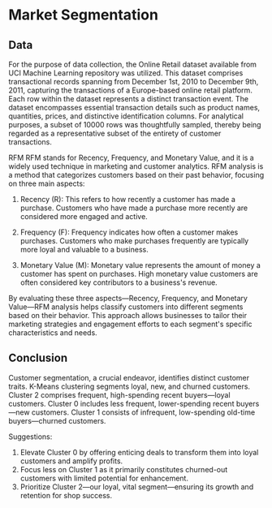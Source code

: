 # Market Segmentation
## Data
For the purpose of data collection, the Online Retail dataset available from UCI Machine Learning repository was utilized. This dataset comprises transactional records spanning from December 1st, 2010 to December 9th, 2011, capturing the transactions of a Europe-based online retail platform. Each row within the dataset represents a distinct transaction event. The dataset encompasses essential transaction details such as product names, quantities, prices, and distinctive identification columns. For analytical purposes, a subset of 10000 rows was thoughtfully sampled, thereby being regarded as a representative subset of the entirety of customer transactions.


RFM RFM stands for Recency, Frequency, and Monetary Value, and it is a widely used technique in marketing and customer analytics. RFM analysis is a method that categorizes customers based on their past behavior, focusing on three main aspects:

1. Recency (R): This refers to how recently a customer has made a purchase. Customers who have made a purchase more recently are considered more engaged and active.

2. Frequency (F): Frequency indicates how often a customer makes purchases. Customers who make purchases frequently are typically more loyal and valuable to a business.

3. Monetary Value (M): Monetary value represents the amount of money a customer has spent on purchases. High monetary value customers are often considered key contributors to a business's revenue.

By evaluating these three aspects—Recency, Frequency, and Monetary Value—RFM analysis helps classify customers into different segments based on their behavior. This approach allows businesses to tailor their marketing strategies and engagement efforts to each segment's specific characteristics and needs.


## Conclusion
Customer segmentation, a crucial endeavor, identifies distinct customer traits. K-Means clustering segments loyal, new, and churned customers. Cluster 2 comprises frequent, high-spending recent buyers—loyal customers. Cluster 0 includes less frequent, lower-spending recent buyers—new customers. Cluster 1 consists of infrequent, low-spending old-time buyers—churned customers.

Suggestions:

1. Elevate Cluster 0 by offering enticing deals to transform them into loyal customers and amplify profits.
2. Focus less on Cluster 1 as it primarily constitutes churned-out customers with limited potential for enhancement.
3. Prioritize Cluster 2—our loyal, vital segment—ensuring its growth and retention for shop success.
